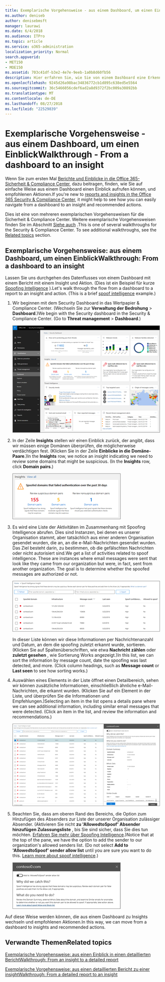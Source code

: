 ```yaml
---
title: Exemplarische Vorgehensweise - aus einem Dashboard, um einen Einblick
ms.author: deniseb
author: denisebmsft
manager: laurawi
ms.date: 6/4/2018
ms.audience: ITPro
ms.topic: article
ms.service: o365-administration
localization_priority: Normal
search.appverid:
- MET150
- MOE150
ms.assetid: 703c41df-b3e2-4e7e-9eeb-1a0b8d60fb56
description: Hier erfahren Sie, wie Sie von einem Dashboard eine Erkenntnisse mit empfohlenen Aktionen in das Wertpapier wechseln können &amp; Compliance Center.
ms.openlocfilehash: 9245d26a98bac34836772cb1d895c638ed5e5564
ms.sourcegitcommit: 36c5466056cdef6ad2a8d9372f2bc009a30892bb
ms.translationtype: MT
ms.contentlocale: de-DE
ms.lasthandoff: 08/27/2018
ms.locfileid: "22529839"
---
```

# <a name="walkthrough---from-a-dashboard-to-an-insight"></a><span data-ttu-id="a8b2a-103">Exemplarische Vorgehensweise - aus einem Dashboard, um einen Einblick</span><span class="sxs-lookup"><span data-stu-id="a8b2a-103">Walkthrough - From a dashboard to an insight</span></span>

<span data-ttu-id="a8b2a-104">Wenn Sie zum ersten Mal [Berichte und Einblicke in die Office 365-Sicherheit &amp; Compliance Center](reports-and-insights-in-security-and-compliance.md), dazu beitragen, finden, wie Sie auf einfache Weise aus einem Dashboard einen Einblick aufrufen können, und empfohlenen Aktionen.</span><span class="sxs-lookup"><span data-stu-id="a8b2a-104">If you're new to [reports and insights in the Office 365 Security &amp; Compliance Center](reports-and-insights-in-security-and-compliance.md), it might help to see how you can easily navigate from a dashboard to an insight and recommended actions.</span></span> 
  
<span data-ttu-id="a8b2a-p101">Dies ist eine von mehreren exemplarischen Vorgehensweisen für die Sicherheit &amp; Compliance Center. Weitere exemplarische Vorgehensweisen finden Sie im Abschnitt [Siehe auch](#related-topics) .</span><span class="sxs-lookup"><span data-stu-id="a8b2a-p101">This is one of several walkthroughs for the Security &amp; Compliance Center. To see additional walkthroughs, see the [Related topics](#related-topics) section.</span></span> 
  
## <a name="walkthrough-from-a-dashboard-to-an-insight"></a><span data-ttu-id="a8b2a-107">Exemplarische Vorgehensweise: aus einem Dashboard, um einen Einblick</span><span class="sxs-lookup"><span data-stu-id="a8b2a-107">Walkthrough: From a dashboard to an insight</span></span>

<span data-ttu-id="a8b2a-p102">Lassen Sie uns durchgehen des Datenflusses von einem Dashboard mit einem Bericht mit einem Insight und Aktion. (Dies ist ein Beispiel für kurze [Spoofing Intelligence](learn-about-spoof-intelligence.md) ).</span><span class="sxs-lookup"><span data-stu-id="a8b2a-p102">Let's walk through the flow from a dashboard to a report to an insight and action. (This is a brief [spoof intelligence](learn-about-spoof-intelligence.md) example.)</span></span> 
  
1. <span data-ttu-id="a8b2a-p103">Wir beginnen mit dem Security Dashboard in das Wertpapier &amp; Compliance Center. (Wechseln Sie zur **Verwaltung der Bedrohung** \> **Dashboard**.)</span><span class="sxs-lookup"><span data-stu-id="a8b2a-p103">We begin with the Security dashboard in the Security &amp; Compliance Center. (Go to **Threat management** \> **Dashboard**.)</span></span>
    
    ![In das Wertpapier &amp; Compliance Center, wählen Sie Threat Management \> Dashboard](media/05a38660-eb13-4960-a266-11809c453d95.png)
  
2. <span data-ttu-id="a8b2a-p104">In der Zeile **Insights** stellen wir einen Einblick zurück, der angibt, dass wir müssen einige Domänen überprüfen, die möglicherweise verdächtigen fest. (Klicken Sie in der Zeile **Einblicke in die** **Domäne-Paare**.)</span><span class="sxs-lookup"><span data-stu-id="a8b2a-p104">In the **Insights** row, we notice an insight indicating we need to review some domains that might be suspicious. (In the **Insights** row, click **Domain pairs**.)</span></span>
    
    ![Einblicke in die Zeile erwähnt potenzielle Probleme spoofing](media/dd1d0cb3-3201-45d7-b41d-18a0944fe85d.png)
  
3. <span data-ttu-id="a8b2a-p105">Es wird eine Liste der Aktivitäten im Zusammenhang mit Spoofing Intelligence abrufen. Dies sind Instanzen, bei denen es unserer Organisation stammt, aber tatsächlich aus einer anderen Organisation gesendet wurden, die an, an die e-Mail-Nachrichten gesendet wurden. Das Ziel besteht darin, zu bestimmen, ob die gefälschten Nachrichten oder nicht autorisiert sind.</span><span class="sxs-lookup"><span data-stu-id="a8b2a-p105">We get a list of activities related to spoof intelligence. These are instances where email messages were sent that look like they came from our organization but were, in fact, sent from another organization. The goal is to determine whether the spoofed messages are authorized or not.</span></span>
    
    ![Spoofing Intelligence insights](media/a2e2b4fd-0c1e-499f-8401-cf3089da82fa.png)
  
    <span data-ttu-id="a8b2a-p106">In dieser Liste können wir diese Informationen per Nachrichtenanzahl und Datum, an dem die spoofing zuletzt erkannt wurde, sortieren. (Klicken Sie auf Spaltenüberschriften, wie etwa **Nachricht zählen** oder **zuletzt gesehen** , wie Sortierung Works angezeigt.)</span><span class="sxs-lookup"><span data-stu-id="a8b2a-p106">In this list, we can sort the information by message count, date the spoofing was last detected, and more. (Click column headings, such as **Message count** or **Last seen** to see how sorting works.)</span></span> 
    
4. <span data-ttu-id="a8b2a-p107">Auswählen eines Elements in der Liste öffnet einen Detailbereich, sehen wir können zusätzliche Informationen, einschließlich ähnliche e-Mail-Nachrichten, die erkannt wurden. (Klicken Sie auf ein Element in der Liste, und überprüfen Sie die Informationen und Empfehlungen.)</span><span class="sxs-lookup"><span data-stu-id="a8b2a-p107">Selecting an item in the list opens a details pane where we can see additional information, including similar email messages that were detected. (Click an item in the list, and review the information and recommendations.)</span></span>
    
    ![Auswählen eines Elements öffnet einen Detailbereich](media/7ad1faa5-6ca2-474e-a609-eb275e0a8e59.png)
  
5. <span data-ttu-id="a8b2a-p108">Beachten Sie, dass am oberen Rand des Bereichs, die Option zum Hinzufügen des Absenders zur Liste der unserer Organisation zulässiger Absender. (Aktivieren Sie nicht **zu 'AllowedtoSpoof' Absender hinzufügen Zulassungsliste** , bis Sie sind sicher, dass Sie dies tun möchten. [Erfahren Sie mehr über Spoofing Intelligence](learn-about-spoof-intelligence.md).)</span><span class="sxs-lookup"><span data-stu-id="a8b2a-p108">Notice that at the top of the pane, we have the option to add the sender to our organization's allowed senders list. (Do not select **Add to 'AllowedtoSpoof' sender allow list** until you are sure you want to do this. [Learn more about spoof intelligence](learn-about-spoof-intelligence.md).)</span></span>
    
    ![Sie können Absender autorisieren.](media/caf0c20a-6047-486d-8060-5a229a3de49f.png)
  
<span data-ttu-id="a8b2a-129">Auf diese Weise werden können, die aus einem Dashboard zu Insights wechseln und empfohlenen Aktionen.</span><span class="sxs-lookup"><span data-stu-id="a8b2a-129">In this way, we can move from a dashboard to insights and recommended actions.</span></span>
  
## <a name="related-topics"></a><span data-ttu-id="a8b2a-130">Verwandte Themen</span><span class="sxs-lookup"><span data-stu-id="a8b2a-130">Related topics</span></span>

[<span data-ttu-id="a8b2a-131">Exemplarische Vorgehensweise: aus einen Einblick in einen detaillierten Bericht</span><span class="sxs-lookup"><span data-stu-id="a8b2a-131">Walkthrough: From an insight to a detailed report</span></span>](from-an-insight-to-a-detailed-report.md)
  
[<span data-ttu-id="a8b2a-132">Exemplarische Vorgehensweise: aus einen detaillierten Bericht zu einer insight</span><span class="sxs-lookup"><span data-stu-id="a8b2a-132">Walkthrough: From a detailed report to an insight</span></span>](from-a-detailed-report-to-an-insight.md)
  

